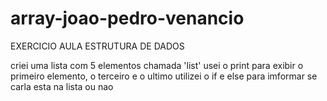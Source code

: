 # array-joao-pedro-venancio

EXERCICIO AULA ESTRUTURA DE DADOS

criei uma lista com 5 elementos chamada 'list'
usei o print para exibir o primeiro elemento, o terceiro e o ultimo
utilizei o if e else para imformar se carla esta na lista ou nao
